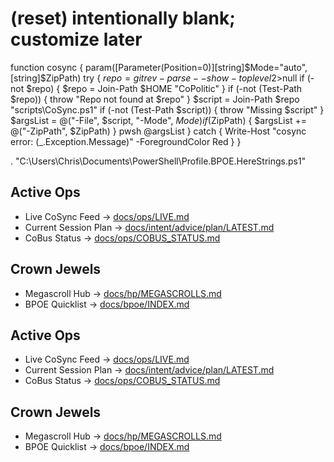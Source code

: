 # (reset) intentionally blank; customize later
function cosync {
  param([Parameter(Position=0)][string]$Mode="auto", [string]$ZipPath)
  try {
    $repo = git rev-parse --show-toplevel 2>$null
    if (-not $repo) { $repo = Join-Path $HOME "CoPolitic" }
    if (-not (Test-Path $repo)) { throw "Repo not found at $repo" }
    $script = Join-Path $repo "scripts\CoSync.ps1"
    if (-not (Test-Path $script)) { throw "Missing $script" }
    $argsList = @("-File", $script, "-Mode", $Mode)
    if ($ZipPath) { $argsList += @("-ZipPath", $ZipPath) }
    pwsh @argsList
  } catch { Write-Host "cosync error: $($_.Exception.Message)" -ForegroundColor Red }
}

. "C:\Users\Chris\Documents\PowerShell\Profile.BPOE.HereStrings.ps1"

## Active Ops

- Live CoSync Feed → [docs/ops/LIVE.md](docs/ops/LIVE.md)
- Current Session Plan → [docs/intent/advice/plan/LATEST.md](docs/intent/advice/plan/LATEST.md)
- CoBus Status → [docs/ops/COBUS_STATUS.md](docs/ops/COBUS_STATUS.md)

## Crown Jewels

- Megascroll Hub → [docs/hp/MEGASCROLLS.md](docs/hp/MEGASCROLLS.md)
- BPOE Quicklist → [docs/bpoe/INDEX.md](docs/bpoe/INDEX.md)

## Active Ops

- Live CoSync Feed → [docs/ops/LIVE.md](docs/ops/LIVE.md)
- Current Session Plan → [docs/intent/advice/plan/LATEST.md](docs/intent/advice/plan/LATEST.md)
- CoBus Status → [docs/ops/COBUS_STATUS.md](docs/ops/COBUS_STATUS.md)

## Crown Jewels

- Megascroll Hub → [docs/hp/MEGASCROLLS.md](docs/hp/MEGASCROLLS.md)
- BPOE Quicklist → [docs/bpoe/INDEX.md](docs/bpoe/INDEX.md)


